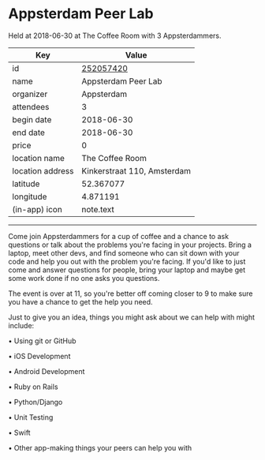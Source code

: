 # Appsterdam Peer Lab
Held at 2018-06-30 at The Coffee Room with 3 Appsterdammers.
        
|Key|Value
|---|---|
|id|[252057420](https://www.meetup.com/appsterdam/events/252057420/)|
|name|Appsterdam Peer Lab|
|organizer|Appsterdam|
|attendees|3|
|begin date|2018-06-30|
|end date|2018-06-30|
|price|0|
|location name|The Coffee Room|
|location address|Kinkerstraat 110, Amsterdam|
|latitude|52.367077|
|longitude|4.871191|
|(in-app) icon|note.text|

---

Come join Appsterdammers for a cup of coffee and a chance to ask questions or talk about the problems you're facing in your projects. Bring a laptop, meet other devs, and find someone who can sit down with your code and help you out with the problem you're facing. If you'd like to just come and answer questions for people, bring your laptop and maybe get some work done if no one asks you questions.

The event is over at 11, so you're better off coming closer to 9 to make sure you have a chance to get the help you need.

Just to give you an idea, things you might ask about we can help with might include:

• Using git or GitHub

• iOS Development

• Android Development

• Ruby on Rails

• Python/Django

• Unit Testing

• Swift

• Other app-making things your peers can help you with


